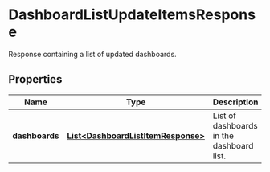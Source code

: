 

# DashboardListUpdateItemsResponse

Response containing a list of updated dashboards.

## Properties

Name | Type | Description | Notes
------------ | ------------- | ------------- | -------------
**dashboards** | [**List&lt;DashboardListItemResponse&gt;**](DashboardListItemResponse.md) | List of dashboards in the dashboard list. |  [optional]



